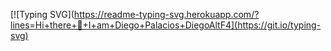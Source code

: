 [![Typing SVG](https://readme-typing-svg.herokuapp.com/?lines=Hi+there+👋+I+am+Diego+Palacios+DiegoAltF4](https://git.io/typing-svg)
<!--
**Diego-AltF4/Diego-AltF4** is a ✨ _special_ ✨ repository because its `README.md` (this file) appears on your GitHub profile.

Here are some ideas to get you started:

- 🔭 I’m currently working on ...
- 🌱 I’m currently learning ...
- 👯 I’m looking to collaborate on ...
- 🤔 I’m looking for help with ...
- 💬 Ask me about ...
- 📫 How to reach me: ...
- 😄 Pronouns: ...
- ⚡ Fun fact: ...
-->
